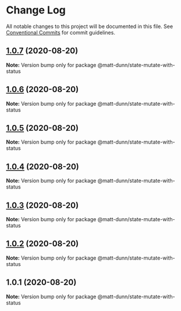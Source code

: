 # Change Log

All notable changes to this project will be documented in this file.
See [Conventional Commits](https://conventionalcommits.org) for commit guidelines.

## [1.0.7](https://github.com/matt-dunn/packages/compare/@matt-dunn/state-mutate-with-status@1.0.6...@matt-dunn/state-mutate-with-status@1.0.7) (2020-08-20)

**Note:** Version bump only for package @matt-dunn/state-mutate-with-status





## [1.0.6](https://github.com/matt-dunn/packages/compare/@matt-dunn/state-mutate-with-status@1.0.5...@matt-dunn/state-mutate-with-status@1.0.6) (2020-08-20)

**Note:** Version bump only for package @matt-dunn/state-mutate-with-status





## [1.0.5](https://github.com/matt-dunn/packages/compare/@matt-dunn/state-mutate-with-status@1.0.4...@matt-dunn/state-mutate-with-status@1.0.5) (2020-08-20)

**Note:** Version bump only for package @matt-dunn/state-mutate-with-status





## [1.0.4](https://github.com/matt-dunn/packages/compare/@matt-dunn/state-mutate-with-status@1.0.3...@matt-dunn/state-mutate-with-status@1.0.4) (2020-08-20)

**Note:** Version bump only for package @matt-dunn/state-mutate-with-status





## [1.0.3](https://github.com/matt-dunn/packages/compare/@matt-dunn/state-mutate-with-status@1.0.2...@matt-dunn/state-mutate-with-status@1.0.3) (2020-08-20)

**Note:** Version bump only for package @matt-dunn/state-mutate-with-status





## [1.0.2](https://github.com/matt-dunn/packages/compare/@matt-dunn/state-mutate-with-status@1.0.1...@matt-dunn/state-mutate-with-status@1.0.2) (2020-08-20)

**Note:** Version bump only for package @matt-dunn/state-mutate-with-status





## 1.0.1 (2020-08-20)

**Note:** Version bump only for package @matt-dunn/state-mutate-with-status
